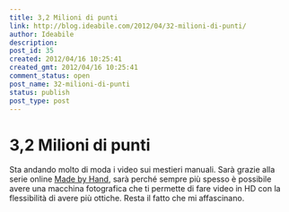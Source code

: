 ```yaml
---
title: 3,2 Milioni di punti
link: http://blog.ideabile.com/2012/04/32-milioni-di-punti/
author: Ideabile
description: 
post_id: 35
created: 2012/04/16 10:25:41
created_gmt: 2012/04/16 10:25:41
comment_status: open
post_name: 32-milioni-di-punti
status: publish
post_type: post
---
```

# 3,2 Milioni di punti

Sta andando molto di moda i video sui mestieri manuali. Sarà grazie alla serie online [Made by Hand](http://thisismadebyhand.com/), sarà perché sempre più spesso è possibile avere una macchina fotografica che ti permette di fare video in HD con la flessibilità di avere più ottiche. Resta il fatto che mi affascinano.
